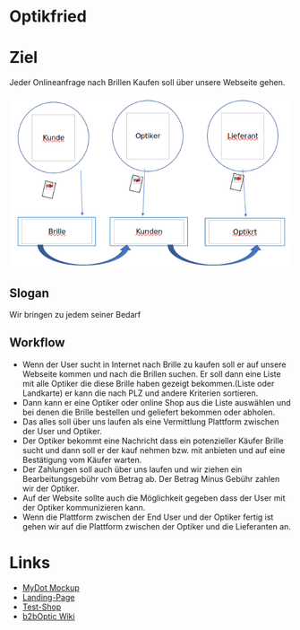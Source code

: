 # Optikfried

# Ziel
 
Jeder Onlineanfrage nach Brillen Kaufen soll über unsere Webseite gehen.

![](images/project-schema.png)

## Slogan

Wir bringen zu jedem seiner Bedarf 

## Workflow

* Wenn der User sucht in Internet nach Brille zu kaufen soll er auf unsere Webseite kommen und nach die Brillen suchen. Er soll dann eine Liste mit alle Optiker die diese Brille haben gezeigt bekommen.(Liste oder Landkarte) er kann die nach PLZ und andere Kriterien sortieren.
* Dann kann er eine Optiker oder online Shop aus die Liste auswählen und bei denen die Brille bestellen und geliefert bekommen oder abholen. 
* Das alles soll über uns laufen als eine Vermittlung Plattform zwischen der User und Optiker. 
* Der Optiker bekommt eine Nachricht dass ein potenzieller Käufer Brille sucht und dann soll er der kauf nehmen bzw. mit anbieten und auf eine Bestätigung vom Käufer warten.
* Der Zahlungen soll auch über uns laufen und wir ziehen ein Bearbeitungsgebühr vom Betrag ab.  Der Betrag Minus Gebühr zahlen wir der Optiker.
* Auf der Website sollte auch die Möglichkeit gegeben dass der User mit der Optiker kommunizieren kann.
* Wenn die Plattform zwischen der End User  und der Optiker fertig ist gehen wir auf die Plattform zwischen der Optiker und die Lieferanten an.


# Links
 
* [MyDot Mockup](https://balsamiq.cloud/sxtv712/phyabhm)
* [Landing-Page](https://www.optikfriend.de/)
* [Test-Shop](https://optikfriend.silverlenses.com)
* [b2bOptic Wiki](http://wiki.b2boptic.com/en:start)